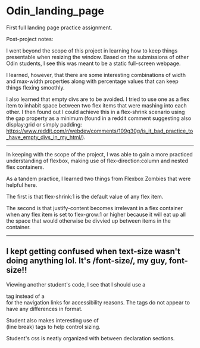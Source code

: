 # Odin_landing_page

First full landing page practice assignment.

Post-project notes:

I went beyond the scope of this project in learning how to keep things presentable when resizing the window. Based on the submissions of other Odin students, I see this was meant to be a static full-screen webpage.

I learned, however, that there are some interesting combinations of width and max-width properties along with percentage values that can keep things flexing smoothly.

I also learned that empty divs are to be avoided. I tried to use one as a flex item to inhabit space between two flex items that were mashing into each other. I then found out I could achieve this in a flex-shrink scenario using the gap property as a minimum (found in a reddit comment suggesting also display:grid or simply padding: https://www.reddit.com/r/webdev/comments/109g30g/is_it_bad_practice_to_have_empty_divs_in_my_html/).

---

In keeping with the scope of the project, I was able to gain a more practiced understanding of flexbox, making use of flex-direction:column and nested flex containers.

As a tandem practice, I learned two things from Flexbox Zombies that were helpful here. 

The first is that flex-shrink:1 is the default value of any flex item.

The second is that justify-content becomes irrelevant in a flex container when any flex item is set to flex-grow:1 or higher because it will eat up all the space that would otherwise be divvied up between items in the container.

---

I kept getting confused when text-size wasn't doing anything lol. It's /font-size/, my guy, font-size!!
---
Viewing another student's code, I see that I should use a <nav> tag instead of a <div> for the navigation links for accessibility reasons. The tags do not appear to have any differences in format.

Student also makes interesting use of <br/> (line break) tags to help control sizing.

Student's css is neatly organized with <!-- titular notes --> between declaration sections.